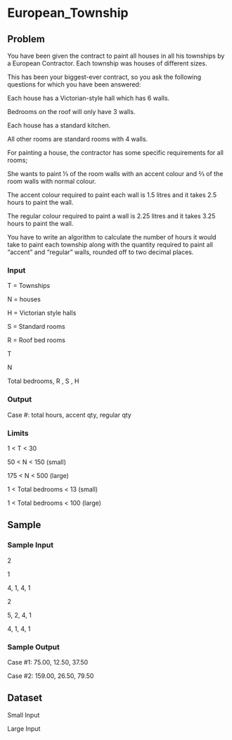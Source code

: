 # European_Township


## Problem
You have been given the contract to paint all houses in all his townships by a European Contractor. Each township was houses of different sizes.



This has been your biggest-ever contract, so you ask the following questions for which you have been answered:

Each house has a Victorian-style hall which has 6 walls.

Bedrooms on the roof will only have 3 walls.

Each house has a standard kitchen.

All other rooms are standard rooms with 4 walls.



For painting a house, the contractor has some specific requirements for all rooms;

She wants to paint ⅓ of the room walls with an accent colour and ⅔ of the room walls with normal colour.



The accent colour required to paint each wall is 1.5 litres and it takes 2.5 hours to paint the wall.

The regular colour required to paint a wall is 2.25 litres and it takes 3.25 hours to paint the wall.



You have to write an algorithm to calculate the number of hours it would take to paint each township along with the quantity required to paint all “accent” and “regular” walls, rounded off to two decimal places.


### Input
T = Townships

N = houses 

H = Victorian style halls

S = Standard rooms

R = Roof bed rooms




T

N

Total bedrooms, R , S , H

### Output
Case #: total hours, accent qty, regular qty

### Limits
1 < T < 30

50 < N < 150 (small)

175 < N < 500 (large)

1 < Total bedrooms < 13 (small)

1 < Total bedrooms < 100 (large)

## Sample
### Sample Input


2

1

4, 1, 4, 1

2

5, 2, 4, 1

4, 1, 4, 1

### Sample Output


Case #1: 75.00, 12.50, 37.50

Case #2: 159.00, 26.50, 79.50

## Dataset
Small Input

Large Input

